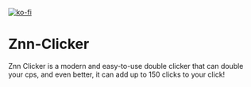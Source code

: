[![ko-fi](https://ko-fi.com/img/githubbutton_sm.svg)](https://ko-fi.com/K3K05621Y)
<br>
# Znn-Clicker
 Znn Clicker is a modern and easy-to-use double clicker that can double your cps, and even better, it can add up to 150 clicks to your click!
